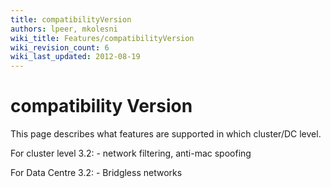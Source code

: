 ```yaml
---
title: compatibilityVersion
authors: lpeer, mkolesni
wiki_title: Features/compatibilityVersion
wiki_revision_count: 6
wiki_last_updated: 2012-08-19
---
```


# compatibility Version

This page describes what features are supported in which cluster/DC level.

For cluster level 3.2: - network filtering, anti-mac spoofing

For Data Centre 3.2: - Bridgless networks
